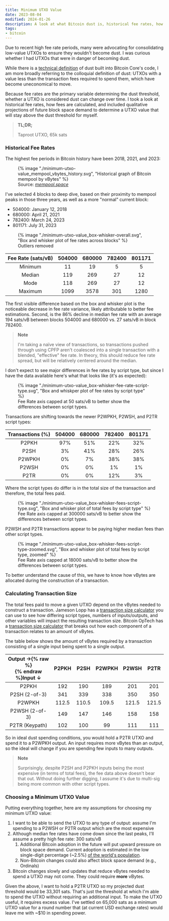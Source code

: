 ```yaml
---
title: Minimum UTXO Value
date: 2023-08-04
modified: 2024-01-26
description: A look at what Bitcoin dust is, historical fee rates, how fees are calculated, and a decision on a minimum UTXO value to stay above the dust threshold.
tags:
- bitcoin
---
```


Due to recent high fee rate periods, many were advocating for consolidating low-value UTXOs to ensure they wouldn't become dust. I was curious whether I had UTXOs that were in danger of becoming dust.

While there is a [technical definition](https://bitcoin.stackexchange.com/a/41082) of dust built into Bitcoin Core's code, I am more broadly referring to the colloquial definition of dust: UTXOs with a value less than the transaction fees required to spend them, which have become uneconomical to move.

Because fee rates are the primary variable determining the dust threshold, whether a UTXO is considered dust can change over time. I took a look at historical fee rates, how fees are calculated, and included qualitative projections of future block space demand to determine a UTXO value that will stay above the dust threshold for myself.

> **TL;DR;**
>
> Taproot UTXO, 65k sats

### Historical Fee Rates
The highest fee periods in Bitcoin history have been 2018, 2021, and 2023:

<figure>
    {% image "./minimum-utxo-value_mempool_vbytes_history.svg", "Historical graph of Bitcoin mempool by vBytes" %}
    <figcaption>Source: <cite><a href="https://mempool.space/graphs/mempool#all">mempool.space</a></cite></figcaption>
</figure>

I've selected 4 blocks to deep dive, based on their proximity to mempool peaks in those three years, as well as a more "normal" current block:
- 504000: January 12, 2018
- 680000: April 21, 2021
- 782400: March 24, 2023
- 801171: July 31, 2023

<figure>
    {% image "./minimum-utxo-value_box-whisker-overall.svg", "Box and whisker plot of fee rates across blocks" %}
    <figcaption>Outliers removed</figcaption>
</figure>

| **Fee Rate (sats/vB)** | **504000** | **680000** | **782400** | **801171** |
|:----------------------:|:----------:|:----------:|:----------:|:----------:|
|         Minimum        |     11     |     19     |      5     |      5     |
|         Median         |     119    |     269    |     27     |     12     |
|          Mode          |     118    |     269    |     27     |     12     |
|         Maximum        |    1099    |    3578    |     301    |    1280    |

The first visible difference based on the box and whisker plot is the noticeable decrease in fee rate variance, likely attributable to better fee estimations. Second, is the 86% decline in median fee rate with an average 194 sats/vB between blocks 504000 and 680000 vs. 27 sats/vB in block 782400.

> **Note**
>
> I'm taking a naïve view of transactions, so transactions pushed through using CPFP aren't coalesced into a single transaction with a blended, "effective" fee rate. In theory, this should reduce fee rate spread, but will be relatively centered around the median.

I don't expect to see major differences in fee rates by script type, but since I have the data available here's what that looks like (it's as expected):

<figure>
    {% image "./minimum-utxo-value_box-whisker-fee-rate-script-type.svg", "Box and whiskper plot of fee rates by script type" %}
    <figcaption>Fee Rate axis capped at 50 sats/vB to better show the differences between script types.</figcaption>
</figure>

Transactions are shifting towards the newer P2WPKH, P2WSH, and P2TR script types:

| **Transactions (%)** | **504000** | **680000** | **782400** | **801171** |
|:--------------------:|:----------:|:----------:|:----------:|:----------:|
|         P2PKH        |     97%    |     51%    |     22%    |     32%    |
|         P2SH         |     3%     |     41%    |     28%    |     26%    |
|        P2WPKH        |     0%     |     7%     |     38%    |     38%    |
|         P2WSH        |     0%     |     0%     |     1%     |     1%     |
|         P2TR         |     0%     |     0%     |     12%    |     3%     |

Where the script types do differ is in the total size of the transaction and therefore, the total fees paid.

<figure>
    {% image "./minimum-utxo-value_box-whisker-fees-script-type.svg", "Box and whisker plot of total fees by script type" %}
    <figcaption>Fee Rate axis capped at 300000 sats/vB to better show the differences between script types.</figcaption>
</figure>

P2WSH and P2TR transactions appear to be paying higher median fees than other script types.

<figure>
    {% image "./minimum-utxo-value_box-whisker-fees-script-type-zoomed.svg", "Box and whisker plot of total fees by script type, zoomed" %}
    <figcaption>Fee Rate axis capped at 18000 sats/vB to better show the differences between script types.</figcaption>
</figure>

To better understand the cause of this, we have to know how vBytes are allocated during the construction of a transaction.

### Calculating Transaction Size
The total fees paid to move a given UTXO depend on the vBytes needed to construct a transaction. Jameson Lopp has a [transaction size calculator](https://jlopp.github.io/bitcoin-transaction-size-calculator/) you can use to see how differing script types, numbers of inputs/outputs, and other variables will impact the resulting transaction size. Bitcoin OpTech has a [transaction size calculator](https://bitcoinops.org/en/tools/calc-size/) that breaks out how each component of a transaction relates to an amount of vBytes.

The table below shows the amount of vBytes required by a transaction consisting of a single input being spent to a single output.

| **Output →{% raw %}<br>{% endraw %}Input ↓** | **P2PKH** | **P2SH** | **P2WPKH** | **P2WSH** | **P2TR** |
|:--------------------:|:---------:|:--------:|:----------:|:---------:|:--------:|
|         P2PKH        |    192    |    190   |     189    |    201    |    201   |
|     P2SH (2-of-3)    |    341    |    339   |     338    |    350    |    350   |
|        P2WPKH        |   112.5   |   110.5  |    109.5   |   121.5   |   121.5  |
|    P2WSH (2-of-3)    |    149    |    147   |     146    |    158    |    158   |
|    P2TR (Keypath)    |    102    |    100   |     99     |    111    |    111   |

So in ideal dust spending conditions, you would hold a P2TR UTXO and spend it to a P2WPKH output. An input requires more vBytes than an output, so the ideal will change if you are spending few inputs to many outputs.

> **Note**
>
> Surprisingly, despite P2SH and P2PKH inputs being the most expensive (in terms of total fees), the fee data above doesn't bear that out. Without doing further digging, I assume it's due to multi-sig being more common with other script types.

### Choosing a Minimum UTXO Value
Putting everything together, here are my assumptions for choosing my minimum UTXO value:
1. I want to be able to send the UTXO to any type of output: assume I'm spending to a P2WSH or P2TR output which are the most expensive
1. Although median fee rates have come down since the last peaks, I'll assume a pretty high fee rate: 300 sats/vB
    1. Additional Bitcoin adoption in the future will put upward pressure on block space demand. Current adoption is estimated in the low single-digit percentage (~2.5%) [of the world's population](https://bitcoinmagazine.com/markets/an-objective-look-at-bitcoin-adoption).
    1. Non-Bitcoin changes could also affect block space demand (e.g., Ordinals)
1. Bitcoin changes slowly and updates that reduce vBytes needed to spend a UTXO may not come. They could require **more** vBytes.

Given the above, I want to hold a P2TR UTXO so my projected dust threshold would be 33,301 sats. That's just the threshold at which I'm able to spend the UTXO without requiring an additional input. To make the UTXO useful, it requires excess value. I've settled on 65,000 sats as a minimum UTXO value for a round number that (at current USD exchange rates) would leave me with ~$10 in spending power.